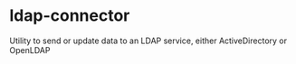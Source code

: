 # ldap-connector
Utility to send or update data to an LDAP service, either ActiveDirectory or OpenLDAP

